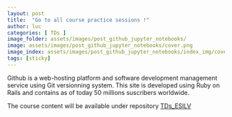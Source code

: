 ```yaml
---
layout: post
title:  "Go to all course practice sessions !"
author: luc
categories: [ TDs ]
image_folder: assets/images/post_github_jupyter_notebooks/
image: assets/images/post_github_jupyter_notebooks/cover.png
image_index: assets/images/post_github_jupyter_notebooks/index_img/cover.jpg
tags: [sticky]
---
```


Github is a web-hosting platform and software development management service using Git versionning system. This site is developed using Ruby on Rails and contains as of today 50 millions suscribers worldwide.

The course content will be available under repository [TDs_ESILV](https://github.com/Luc-Bertin/TDs_ESILV)

